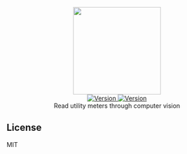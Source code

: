 <p align="center">
    <img src="https://user-images.githubusercontent.com/5860071/62865203-846a4d00-bd16-11e9-8261-9064c348c952.png" width="200px" border="0" />
    <br/>
    <a href="https://github.com/vrachieru/meter-reader/releases/latest">
        <img src="https://img.shields.io/badge/version-0.0.1-brightgreen.svg?style=flat-square" alt="Version">
    </a>
    <a href="https://travis-ci.org/vrachieru/meter-reader">
        <img src="https://img.shields.io/travis/vrachieru/meter-reader.svg?style=flat-square" alt="Version">
    </a>
    <br/>
    Read utility meters through computer vision
</p>


## License

MIT
